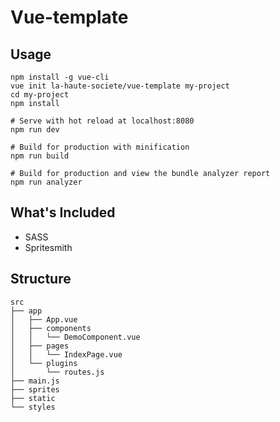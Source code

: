 # Vue-template

## Usage

```
npm install -g vue-cli
vue init la-haute-societe/vue-template my-project
cd my-project
npm install

# Serve with hot reload at localhost:8080
npm run dev

# Build for production with minification
npm run build

# Build for production and view the bundle analyzer report
npm run analyzer
```

## What's Included

 - SASS
 - Spritesmith


## Structure

```
src
├── app
│   ├── App.vue
│   ├── components
│   │   └── DemoComponent.vue
│   ├── pages
│   │   └── IndexPage.vue
│   └── plugins
│       └── routes.js
├── main.js
├── sprites
├── static
└── styles
```
